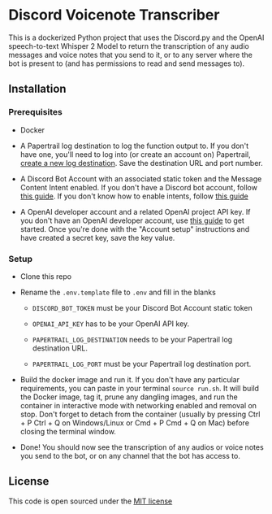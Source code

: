 # Discord Voicenote Transcriber

This is a dockerized Python project that uses the Discord.py and the OpenAI speech-to-text Whisper 2 Model to return the transcription of any audio messages and voice notes that you send to it, or to any server where the bot is present to (and has permissions to read and send messages to).

## Installation

### Prerequisites

- Docker

- A Papertrail log destination to log the function output to. If you don't have one, you'll need to log into (or create an account on) Papertrail, [create a new log destination](https://papertrailapp.com/destinations/new). Save the destination URL and port number.

- A Discord Bot Account with an associated static token and the Message Content Intent enabled. If you don't have a Discord bot account, follow [this guide](https://discordpy.readthedocs.io/en/latest/discord.html). If you don't know how to enable intents, follow [this guide](https://discordpy.readthedocs.io/en/latest/intents.html)

- A OpenAI developer account and a related OpenAI project API key. If you don't have an OpenAI developer account, use [this guide](https://platform.openai.com/docs/quickstart?context=python) to get started. Once you're done with the "Account setup" instructions and have created a secret key, save the key value.

### Setup

- Clone this repo

- Rename the `.env.template` file to `.env` and fill in the blanks

  - `DISCORD_BOT_TOKEN` must be your Discord Bot Account static token

  - `OPENAI_API_KEY` has to be your OpenAI API key.

  - `PAPERTRAIL_LOG_DESTINATION` needs to be your Papertrail log destination URL.

  - `PAPERTRAIL_LOG_PORT` must be your Papertrail log destination port.

- Build the docker image and run it. If you don't have any particular requirements, you can paste in your terminal `source run.sh`. It will build the Docker image, tag it, prune any dangling images, and run the container in interactive mode with networking enabled and removal on stop. Don't forget to detach from the container (usually by pressing Ctrl + P Ctrl + Q on Windows/Linux or Cmd + P Cmd + Q on Mac) before closing the terminal window.

- Done! You should now see the transcription of any audios or voice notes you send to the bot, or on any channel that the bot has access to.

## License

This code is open sourced under the [MIT license](https://github.com/isthistechsupport/vn_webhooks/blob/main/LICENSE.md)
